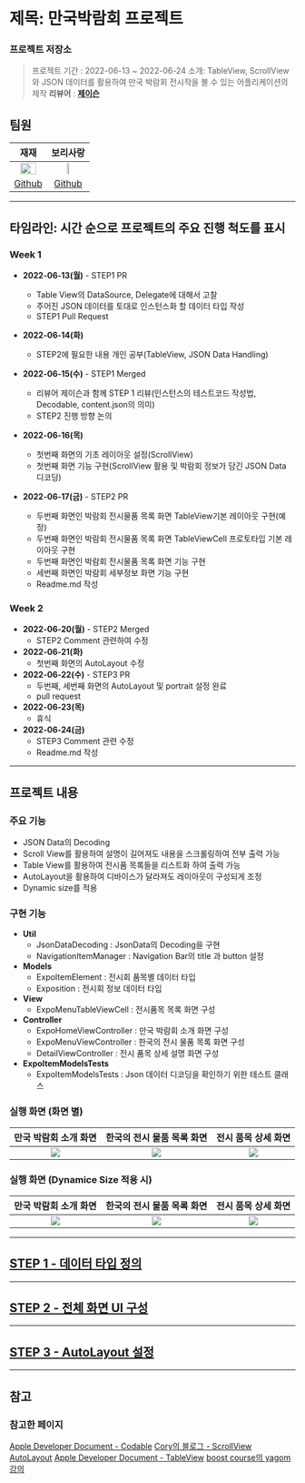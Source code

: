 # 제목: 만국박람회 프로젝트

### 프로젝트 저장소
>프로젝트 기간 : 2022-06-13 ~ 2022-06-24
소개: TableView, ScrollView 와 JSON 데이터를 활용하여 만국 박람회 전시작을 볼 수 있는 어플리케이션의 제작
**리뷰어** : [**제이슨**](https://github.com/ehgud0670)

## 팀원
    
| 재재 | 보리사랑 |
|:---:|:---:|
|<img src = "https://i.imgur.com/NffqjhR.png" width = "75%" height = "30%">|<img src = "https://i.imgur.com/TeCoRmz.jpg" width="25%" height = "20%">|
|[Github](https://github.com/ZZBAE)|[Github](https://github.com/yusw10)|
    


---

## 타임라인: 시간 순으로 프로젝트의 주요 진행 척도를 표시

### Week 1
- **2022-06-13(월)** - STEP1 PR
  - Table View의 DataSource, Delegate에 대해서 고찰
  - 주어진 JSON 데이터를 토대로 인스턴스화 할 데이터 타입 작성
  - STEP1 Pull Request
 
- **2022-06-14(화)**
  - STEP2에 필요한 내용 개인 공부(TableView, JSON Data Handling)

- **2022-06-15(수)** - STEP1 Merged
  - 리뷰어 제이슨과 함께 STEP 1 리뷰(인스턴스의 테스트코드 작성법, Decodable, content.json의 의미)
  - STEP2 진행 방향 논의

- **2022-06-16(목)**
  - 첫번째 화면의 기초 레이아웃 설정(ScrollView)
  - 첫번째 화면 기능 구현(ScrollView 활용 및 박람회 정보가 담긴 JSON Data 디코딩)
  
- **2022-06-17(금)** - STEP2 PR
  - 두번째 화면인 박람회 전시물품 목록 화면 TableView기본 레이아웃 구현(예정)
  - 두번째 화면인 박람회 전시물품 목록 화면 TableViewCell 프로토타입 기본 레이아웃 구현
  - 두번째 화면인 박람회 전시물품 목록 화면 기능 구현
  - 세번째 화면인 박람회 세부정보 화면 기능 구현
  - Readme.md 작성

### Week 2
- **2022-06-20(월)** - STEP2 Merged
  - STEP2 Comment 관련하여 수정
- **2022-06-21(화)**
  - 첫번째 화면의 AutoLayout 수정
- **2022-06-22(수)** - STEP3 PR
  - 두번째, 세번째 화면의 AutoLayout 및 portrait 설정 완료
  - pull request
- **2022-06-23(목)**
  - 휴식
- **2022-06-24(금)**
  - STEP3 Comment 관련 수정
  - Readme.md 작성

---
## 프로젝트 내용

### 주요 기능
- JSON Data의 Decoding
- Scroll View를 활용하여 설명이 길어져도 내용을 스크롤링하여 전부 출력 가능
- Table View를 활용하여 전시품 목록들을 리스트화 하여 출력 가능
- AutoLayout을 활용하여 디바이스가 달라져도 레이아웃이 구성되게 조정
- Dynamic size를 적용

### 구현 기능
- **Util**
    - JsonDataDecoding : JsonData의 Decoding을 구현
    - NavigationItemManager : Navigation Bar의 title 과 button 설정
- **Models**
    - ExpoItemElement : 전시회 품목별 데이터 타입
    - Exposition : 전시회 정보 데이터 타입
- **View**
    - ExpoMenuTableViewCell : 전시품목 목록 화면 구성
- **Controller**
    - ExpoHomeViewController : 만국 박람회 소개 화면 구성
    - ExpoMenuViewController : 한국의 전시 물품 목록 화면 구성
    - DetailViewController : 전시 품목 상세 설명 화면 구성
- **ExpoItemModelsTests**
    - ExpoItemModelsTests : Json 데이터 디코딩을 확인하기 위한 테스트 클래스


### 실행 화면 (화면 별)
|**만국 박람회 소개 화면**|**한국의 전시 물품 목록 화면**|**전시 품목 상세 화면**
|:------:|:------:|:------:|
|![](https://i.imgur.com/2YQswtZ.gif)|![](https://i.imgur.com/LqY1AjF.gif)|![](https://i.imgur.com/2QQMybi.gif)|

### 실행 화면 (Dynamice Size 적용 시)
|**만국 박람회 소개 화면**|**한국의 전시 물품 목록 화면**|**전시 품목 상세 화면**
|:------:|:------:|:------:|
|![](https://i.imgur.com/4Badyvf.gif)|![](https://i.imgur.com/ndxA9vk.gif)|![](https://i.imgur.com/Ndxvx3c.gif)|


---


## [STEP 1 - 데이터 타입 정의](https://github.com/ZZBAE/ios-exposition-universelle/blob/step3/Docs/Step1.md)

---

## [STEP 2 - 전체 화면 UI 구성](https://github.com/ZZBAE/ios-exposition-universelle/blob/step3/Docs/Step2.md)

---

## [STEP 3 - AutoLayout 설정](https://github.com/ZZBAE/ios-exposition-universelle/blob/step3/Docs/Step3.md)


---
## 참고 


### 참고한 페이지
[Apple Developer Document - Codable](https://developer.apple.com/documentation/swift/codable/)
[Cory의 블로그 - ScrollView AutoLayout](https://corykim0829.github.io/ios/UIScrollView-with-storyboard/#)
[Apple Developer Document - TableView](https://developer.apple.com/documentation/uikit/uitableview/)
[boost course의 yagom 강의](https://www.boostcourse.org/mo326/lecture/18732?isDesc=false)
